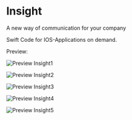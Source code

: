 # Insight
A new way of communication for your company

Swift Code for IOS-Applications on demand.

Preview:

![Preview Insight1](https://user-images.githubusercontent.com/44786302/75894353-61c78f00-5e34-11ea-9baa-35da8bee9b2a.gif)

![Preview Insight2](https://user-images.githubusercontent.com/44786302/75894360-6429e900-5e34-11ea-9589-fcbcc1b0fd89.gif)

![Preview Insight3](https://user-images.githubusercontent.com/44786302/75894368-668c4300-5e34-11ea-9659-30bc3065bbd2.gif)

![Preview Insight4](https://user-images.githubusercontent.com/44786302/75894371-67bd7000-5e34-11ea-9398-46aedc64864b.gif)

![Preview Insight5](https://user-images.githubusercontent.com/44786302/75894373-68560680-5e34-11ea-93ba-e1fbbbb22429.gif)
